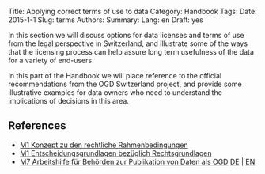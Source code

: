 Title: Applying correct terms of use to data
Category: Handbook
Tags:
Date: 2015-1-1
Slug: terms
Authors:
Summary:
Lang: en
Draft: yes

In this section we will discuss options for data licenses and terms of use from the legal perspective in Switzerland, and illustrate some of the ways that the licensing process can help assure long term usefulness of the data for a variety of end-users.

In this part of the Handbook we will place reference to the official recommendations from the OGD Switzerland project, and provide some illustrative examples for data owners who need to understand the implications of decisions in this area.

## References

- [M1 Konzept zu den rechtliche Rahmenbedingungen](/ref-m1-rechtliche-rahmen-de)
- [M1 Entscheidungsgrundlagen bezüglich Rechtsgrundlagen](/ref-m1-entscheid-rechtsgrundlagen-de)
- [M7 Arbeitshilfe für Behörden zur Publikation von Daten als OGD](/ref-m7-recht-arbeitshilfe-de) [DE](/ref-m7-recht-arbeitshilfe-de) | [EN](/ref-m7-recht-arbeitshilfe-en)
